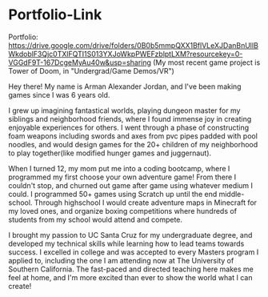 # Portfolio-Link

Portfolio: https://drive.google.com/drive/folders/0B0b5mmpQXX1BflVLeXJDanBnUllBWkdoblF3Qjc0TXlFQTI1S013YXJoWkpPWEFzblptLXM?resourcekey=0-VGGdF9T-167DcgeMyAu40w&usp=sharing (My most recent game project is Tower of Doom, in "Undergrad/Game Demos/VR")

Hey there! My name is Arman Alexander Jordan, and I've been making games since I was 6 years old.

I grew up imagining fantastical worlds, playing dungeon master for my siblings and neighborhood friends, where I found immense joy in creating enjoyable experiences for others. I went through a phase of constructing foam weapons including swords and axes from pvc pipes padded with pool noodles, and would design games for the 20+ children of my neighborhood to play together(like modified hunger games and juggernaut).

When I turned 12, my mom put me into a coding bootcamp, where I programmed my first choose your own adventure game! From there I couldn't stop, and churned out game after game using whatever medium I could. I programmed 50+ games using Scratch up until the end middle-school. Through highschool I would create adventure maps in Minecraft for my loved ones, and organize boxing competitions where hundreds of students from my school would attend and compete.

I brought my passion to UC Santa Cruz for my undergraduate degree, and developed my technical skills while learning how to lead teams towards success. I excelled in college and was accepted to every Masters program I applied to, including the one I am attending now at The University of Southern California. The fast-paced and directed teaching here makes me feel at home, and I'm more excited than ever to show the world what I can create!
